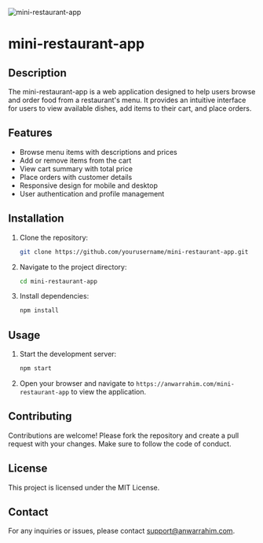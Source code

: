 ![mini-restaurant-app](https://via.placeholder.com/150)

# mini-restaurant-app

## Description
The mini-restaurant-app is a web application designed to help users browse and order food from a restaurant's menu. It provides an intuitive interface for users to view available dishes, add items to their cart, and place orders.

## Features
- Browse menu items with descriptions and prices
- Add or remove items from the cart
- View cart summary with total price
- Place orders with customer details
- Responsive design for mobile and desktop
- User authentication and profile management

## Installation
1. Clone the repository:
    ```bash
    git clone https://github.com/yourusername/mini-restaurant-app.git
    ```
2. Navigate to the project directory:
    ```bash
    cd mini-restaurant-app
    ```
3. Install dependencies:
    ```bash
    npm install
    ```

## Usage
1. Start the development server:
    ```bash
    npm start
    ```
2. Open your browser and navigate to `https://anwarrahim.com/mini-restaurant-app` to view the application.

## Contributing
Contributions are welcome! Please fork the repository and create a pull request with your changes. Make sure to follow the code of conduct.

## License
This project is licensed under the MIT License.

## Contact
For any inquiries or issues, please contact [support@anwarrahim.com](mailto:support@anwarrahim.com).
